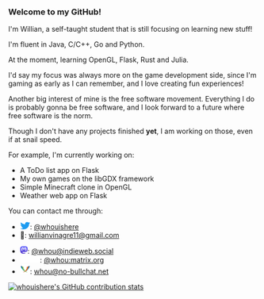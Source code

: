 ### Welcome to my GitHub!

I'm Willian, a self-taught student that is still focusing on learning new stuff!

I'm fluent in Java, C/C++, Go and Python.

At the moment, learning OpenGL, Flask, Rust and Julia.

I'd say my focus was always more on the game development side, since I'm gaming as early as I can remember, and I love creating fun experiences!

Another big interest of mine is the free software movement. Everything I do is probably gonna be free software, and I look forward to a future where free software is the norm.

Though I don't have any projects finished __yet__, I am working on those, even if at snail speed.

For example, I'm currently working on:
- A ToDo list app on Flask
- My own games on the libGDX framework
- Simple Minecraft clone in OpenGL
- Weather web app on Flask

You can contact me through:
- <a href="https://twitter.com"><img src="media/Logo blue.svg" width="20" height="15" alt="Twitter"></a>: [@whouishere](https://twitter.com/whouishere)
- 📧: [willianvinagre11@gmail.com](mailto:willianvinagre11@gmail.com)
<!-- Mastodon's `rel="me"` verification doesn't actually work here, but hopes are up! -->
<!-- https://github.com/community/community/discussions/5720 -->
- <a href="https://joinmastodon.org"><img src="media/logo-purple.svg" width="15" height="15" alt="Mastodon"></a>: <a rel="me" href="https://indieweb.social/@whou">@whou@indieweb.social</a>
- <a href="https://matrix.org"><img src="media/matrix-logo-white.svg" width="40" height="15" alt="Matrix"></a>: [@whou:matrix.org](https://matrix.to/#/@whou:matrix.org)
- <a href="https://xmpp.org"><img src="media/xmpp-logo.svg" width="20" height="20" alt="XMPP/Jabber"></a>: whou@no-bullchat.net

<p align="center">

[![whouishere's GitHub contribution stats](https://awesome-github-stats.azurewebsites.net/user-stats/whouishere?cardType=github&theme=github-dark&Title=009C37&Border=FEE000)](https://github.com/brunohbrito/awesome-github-stats)

</p>
